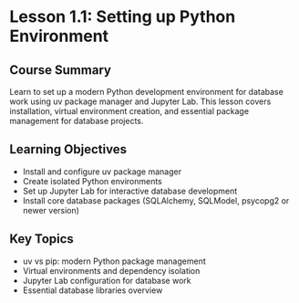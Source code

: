 # Lesson 1.1: Setting up Python Environment

## Course Summary
Learn to set up a modern Python development environment for database work using uv package manager and Jupyter Lab. This lesson covers installation, virtual environment creation, and essential package management for database projects.

## Learning Objectives
- Install and configure uv package manager
- Create isolated Python environments
- Set up Jupyter Lab for interactive database development
- Install core database packages (SQLAlchemy, SQLModel, psycopg2 or newer version)

## Key Topics
- uv vs pip: modern Python package management
- Virtual environments and dependency isolation
- Jupyter Lab configuration for database work
- Essential database libraries overview